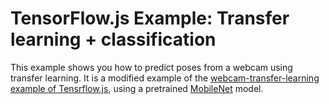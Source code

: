 # TensorFlow.js Example: Transfer learning + classification

This example shows you how to predict poses from a webcam using transfer
learning.  It is a modified example of the [webcam-transfer-learning example of Tensrflow.js](https://github.com/tensorflow/tfjs-examples/tree/master/webcam-transfer-learning), using a pretrained [MobileNet](https://github.com/tensorflow/tfjs-examples/tree/master/mobilenet) model.